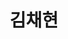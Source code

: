 ---
title: 김채현

# Full Name (for SEO)
first_name: Chaehyeon
last_name: Kim

# Username (this should match the folder name)
authors:
  - admin

# Is this the primary user of the site?
superuser: true

# Role/position
role: 백엔드 개발자

# Organizations/Affiliations
organizations:
  - name: 전북대학교 컴퓨터인공지능학부
    url: 'https://csai.jbnu.ac.kr/csai/index.do'
  

# Short bio (displayed in user profile at end of posts)
bio: 안녕하세요. 본질에 집중하는 백엔드 개발자 김채현입니다. 끊임없는 학습과 탐구로 견고한 시스템을 설계하고, 문제 해결에 집중하는 과정에서 성장을 느낍니다. 새로운 기술을 두려워하지 않고, 본질에 충실한 개발을 통해 가치 있는 솔루션을 만들어가는 것이 제 목표입니다. 잔잔하지만 깊이 있는 물처럼, 차분하면서도 깊이 있는 지식과 경험을 바탕으로 실질적인 가치를 더할 수 있는 개발자가 되겠습니다.


interests:
  - Web Services
  - API Design & Integration
  - Cloud Infrastructure
  - Development & Deploy
  - Computer Vision

education:
  courses:
    - course: B.S. in (컴퓨터공학부)
      institution: 전북대학교
      year: 2022 - 2026

# Social/Academic Networking
# For available icons, see: https://docs.hugoblox.com/getting-started/page-builder/#icons
#   For an email link, use "fas" icon pack, "envelope" icon, and a link in the
#   form "mailto:your-email@example.com" or "#contact" for contact widget.
social:
  - icon: envelope
    icon_pack: fas
    link: 'mailto:esther107@jbnu.ac.kr'
  - icon: github
    icon_pack: fab
    link: https://github.com/chaehyeon107
  - icon: brands/x
    url: https://x.com/107daydreaming
# Link to a PDF of your resume/CV from the About widget.
# To enable, copy your resume/CV to `static/files/cv.pdf` and uncomment the lines below.
# - icon: cv
#   icon_pack: ai
#   link: files/cv.pdf

# Enter email to display Gravatar (if Gravatar enabled in Config)
email: 'esther107@jbnu.ac.kr'

# Highlight the author in author lists? (true/false)
highlight_name: true

# Organizational groups that you belong to (for People widget)
#   Set this to `[]` or comment out if you are not using People widget.
_build:
  render: always
  list: never

techstack:
  - name: Backend
    items:
      - name: Kotlin
      - name: Java
      - name: Spring Boot
      - name: Spring
      - name: Gradle
  - name: DevOps
    items:
      - name: AWS - EC2
      - name: MySQL
      - name: Markdown
  - name: Frontend
    items:
      - name: HTML
      - name: CSS
      - name: JS
  - name: Tools & Collaboration
    items:
      - name: Git
      - name: Jira
      - name: Slack
      - name: VS Code
      - name: Intellij
      - name: Pycharm
      - name: Eclipse
      - name: Android Studio
       
interest:
  - name: 알고리즘(Algorithm)
    description: |
      전북대학교 컴퓨터인공지능학부 알고리즘 동아리 ALPS 소속으로 백준 사이트에서 **알고리즘 학습 진행**.
    icon: code-branch
    icon_pack: fas
  - name: spring 프레임워크 (Spring Framework)
    description: |
      인프런 사이트 인강을 통해 **spring 프레임워크 기초**를 학습 중.
    icon: seedling
    icon_pack: fas
  - name: 클라우드 컴퓨팅 (Cloud Computing)
    description: |
      인프라 관리 및 서비스 배포 등 클라우드 컴퓨팅에 관한 지식을 탐구 중. **aws 관련 자격증 취득 공부**를 목표로 함.
    icon: calculator
    icon_pack: fas
  - name: 데이터 아키텍쳐 설계 (Data Architecture)
    description: |
      추후 진행할 전북대학교 맛집 프로젝트의 데이터 아키텍쳐 설계를 목표로 함. 목표를 달성하기 위한 첫 걸음으로 현재 **sqld 자격증 공부** 진행 중.
    icon: chart-line
    icon_pack: fas
  - name: 개발 (Development)
    description: |
      Full-Stack 기반의 응용 어플리케이션 개발. 현재 **전북대학교 맛집 웹앱 프로젝트**를 계획 중.
    icon: laptop
    icon_pack: fas
  - name: 영어회화(Multi-modality)
    description: |
      개발자의 덕목인 영어를 자유롭게 구사하기 위해 **회화 공부** 진행.
    icon: globe
    icon_pack: fas
---